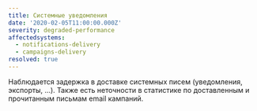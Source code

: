 ```yaml
---
title: Системные уведомления
date: '2020-02-05T11:00:00.000Z'
severity: degraded-performance
affectedsystems:
  - notifications-delivery
  - campaigns-delivery
resolved: true
---
```

Наблюдается задержка в доставке системных писем (уведомления, экспорты, ...). Также есть неточности в статистике по доставленным и прочитанным письмам email кампаний.

<!--- language code: ru -->
